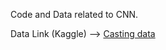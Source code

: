 Code and Data related to CNN.

Data Link (Kaggle) --> [Casting data](https://www.kaggle.com/datasets/ravirajsinh45/real-life-industrial-dataset-of-casting-product)
